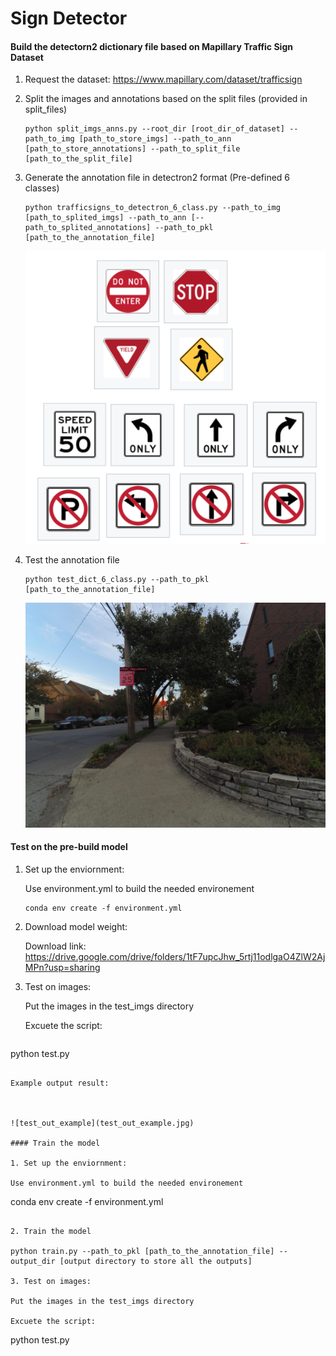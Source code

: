 # Sign Detector

#### Build the detectorn2 dictionary file based on Mapillary Traffic Sign Dataset

1. Request the dataset: https://www.mapillary.com/dataset/trafficsign

2. Split the images and annotations based on the split files (provided in split_files)

   ```
   python split_imgs_anns.py --root_dir [root_dir_of_dataset] --path_to_img [path_to_store_imgs] --path_to_ann [path_to_store_annotations] --path_to_split_file [path_to_the_split_file]
   ```

3. Generate the annotation file in detectron2 format (Pre-defined 6 classes)

   ```
   python trafficsigns_to_detectron_6_class.py --path_to_img [path_to_splited_imgs] --path_to_ann [--path_to_splited_annotations] --path_to_pkl [path_to_the_annotation_file]
   ```

   ![Pre-defined_6_classes](Pre-defined_6_classes.png)

4. Test the annotation file

   ```
   python test_dict_6_class.py --path_to_pkl [path_to_the_annotation_file]
   ```
   ![annotation_example](annotation_example.jpg)
   



#### Test on the pre-build model

1. Set up the enviornment: 

   Use environment.yml to build the needed environement

   ```
   conda env create -f environment.yml
   ```

2. Download model weight:

   Download link: https://drive.google.com/drive/folders/1tF7upcJhw_5rtj11odlgaO4ZlW2AjMPn?usp=sharing

3. Test on images:

   Put the images in the test_imgs directory

   Excuete the script: 

   ```
python test.py
   ```
   
   Example output result:
   
   

![test_out_example](test_out_example.jpg)

#### Train the model

1. Set up the enviornment: 

   Use environment.yml to build the needed environement

   ```
   conda env create -f environment.yml
   ```

2. Train the model

   python train.py --path_to_pkl [path_to_the_annotation_file] --output_dir [output directory to store all the outputs]

3. Test on images:

   Put the images in the test_imgs directory

   Excuete the script: 

   ```
   python test.py
   ```

   



